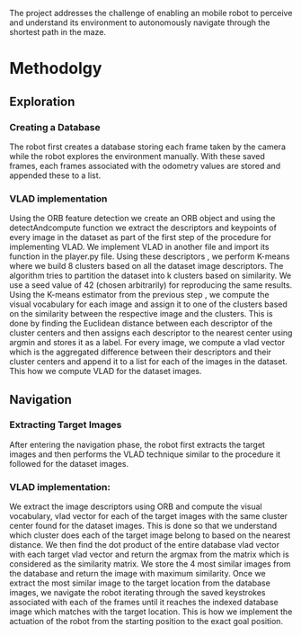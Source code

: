 The project addresses the challenge of enabling an mobile robot to perceive and understand its environment to autonomously navigate through the shortest path in the maze.

# Methodolgy

## Exploration

### Creating a Database
The robot first creates a database storing each frame taken by the camera while the robot explores the environment manually. With these saved frames, each frames associated with the odometry values are stored and appended these to a list.

### VLAD implementation

Using the ORB feature detection we create an ORB object and using the  detectAndcompute function we extract the descriptors and keypoints of every image in the dataset as part of the first step of the procedure for implementing VLAD. We implement VLAD in another file and import its function in the player.py file. Using these descriptors , we perform K-means where we build 8 clusters based on all the dataset image descriptors. The algorithm tries to partition the dataset into k clusters based on similarity. We use a seed value of 42 (chosen arbitrarily) for reproducing the same results. Using the K-means estimator from the previous step , we compute the visual vocabulary for each image and assign it to one of the clusters based on the similarity between the respective image and the clusters.  This is done by finding the Euclidean distance between each descriptor of the cluster centers and then assigns each descriptor to the nearest center using argmin and stores it as a label. For every image, we compute a vlad vector which is the aggregated difference between their descriptors and their cluster centers and append it to a list for each of the images in the dataset. This how we compute VLAD for the dataset images.


## Navigation

### Extracting Target Images

After entering the navigation phase, the robot first extracts the target images and then performs the VLAD technique similar to the procedure it followed for the dataset images.

### VLAD implementation:

We extract the image descriptors using ORB and compute the visual vocabulary, vlad vector for each of the target images with the same cluster center found for the dataset images. This is done so that we understand which cluster does each of the target image belong to based on the nearest distance. We then find the dot product of the entire database vlad vector with each target vlad vector and return the argmax from the matrix which is considered as the similarity matrix. We store the 4 most  similar images from the database and return the image with maximum similarity. Once we extract the most similar image to the target location from the database images, we navigate the robot iterating through the saved keystrokes associated with each of the frames until it reaches the indexed database image which matches with the target location. This is how we implement the actuation of the robot from the starting position to the exact goal position.



